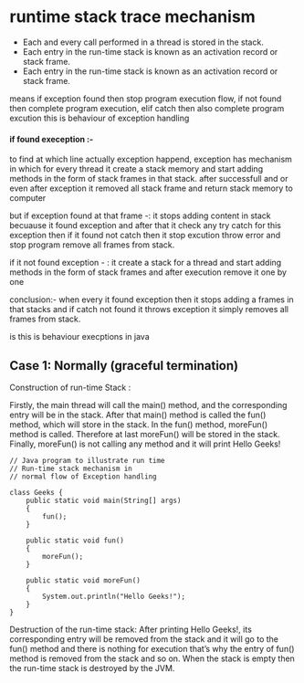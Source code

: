 

# runtime stack trace mechanism


-   Each and every call performed in a thread is stored in the stack.
-   Each entry in the run-time stack is known as an activation record or stack frame.
-   Each entry in the run-time stack is known as an activation record or stack frame.

means if exception found then stop program execution flow,
if not found then complete program execution, 
elif catch then also complete program excution this is behaviour of exception handling 

#### if found exeception :- 
to find at which line actually exception happend, exception has mechanism in which for every thread it create a stack memory and start adding methods in the form of stack frames in that stack.
after successfull and or even after exception it removed all stack frame and return stack memory to computer

but if exception found at that frame -: it stops adding content in stack becuause it found exception and after that it check any try catch for this exception then if it found not catch then it stop excution
throw error and stop program remove all frames from stack.

if it not found exception - : it create a stack for a thread and start adding methods in the form of stack frames and after execution remove it one by one 

conclusion:-
when every it found exception then it stops adding a frames in that stacks and if catch not found it throws exception it simply removes all frames from stack.

is this is behaviour execptions in java

## Case 1: Normally (graceful termination)

Construction of run-time Stack : 

Firstly, the main thread will call the main() method, and the corresponding entry will be in the stack.
After that main() method is called the fun() method, which will store in the stack.
In the fun() method, moreFun() method is called. Therefore at last moreFun() will be stored in the stack.
Finally, moreFun() is not calling any method and it will print Hello Geeks!



```
// Java program to illustrate run time
// Run-time stack mechanism in
// normal flow of Exception handling

class Geeks {
	public static void main(String[] args)
	{
		fun();
	}

	public static void fun()
	{
		moreFun();
	}

	public static void moreFun()
	{
		System.out.println("Hello Geeks!");
	}
}
```


Destruction of the run-time stack: 
After printing Hello Geeks!, its corresponding entry will be removed from the stack and it will go to the fun() method and there is nothing for execution that’s why the entry of fun() method is removed from the stack and so on. 
When the stack is empty then the run-time stack is destroyed by the JVM.









